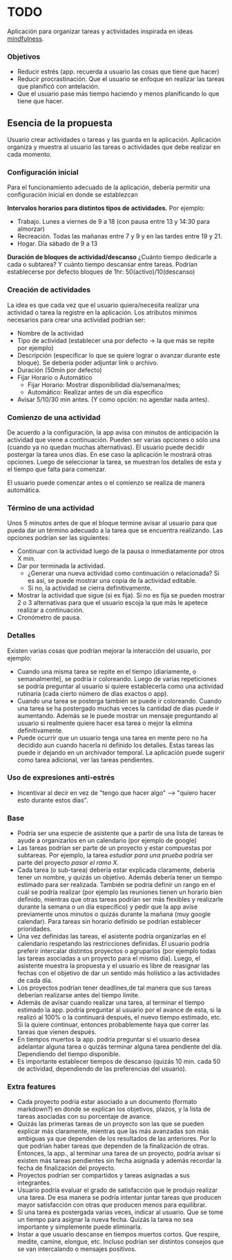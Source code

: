TODO
==

Aplicación para organizar tareas y actividades inspirada en ideas [mindfulness](https://technologyformindfulness.com/tips-for-mindful-task-management-part-1/).

### Objetivos

- Reducir estrés (app. recuerda a usuario las cosas que tiene que hacer)
- Reducir procrastinación. Que el usuario se enfoque en realizar las tareas que planificó con antelación.
- Que el usuario pase más tiempo haciendo y menos planificando lo que tiene que hacer.

## Esencia de la propuesta

Usuario crear actividades o tareas y las guarda en la aplicación.
Aplicación organiza y muestra al usuario las tareas o actividades que debe realizar en cada momento.


### Configuración inicial

Para el funcionamiento adecuado de la aplicación, debería permitir una configuración inicial en donde se establezcan

**Intervalos horarios para distintos tipos de actividades.** 
Por ejemplo:
- Trabajo. Lunes a viernes de 9 a 18 (con pausa entre 13 y 14:30 para almorzar)
- Recreación. Todas las mañanas entre 7 y 9 y en las tardes entre 19 y 21.
- Hogar. Día sábado de 9 a 13

**Duración de bloques de actividad/descanso**
¿Cuánto tiempo dedicarle a cada o subtarea? Y cuánto tiempo descansar entre tareas.
Podrían establecerse por defecto bloques de 1hr: 50(activo)/10(descanso)

### Creación de actividades

La idea es que cada vez que el usuario quiera/necesita realizar una actividad o tarea la registre en la aplicación. Los atributos mínimos necesarios para crear una actividad podrían ser:

- Nombre de la actividad
- Tipo de actividad (establecer una por defecto -> la que más se repite por ejemplo)
- Descripción (especificar lo que se quiere lograr o avanzar durante este bloque). Se debería poder adjuntar link o archivo.
- Duración (50min por defecto)
- Fijar Horario o Automático
	- Fijar Horario: Mostrar disponibilidad día/semana/mes; 
	- Automático: Realizar antes de un día específico
- Avisar 5/10/30 min antes. (Y como opción: no agendar nada antes).

### Comienzo de una actividad

De acuerdo a la configuración, la app avisa con minutos de anticipación la actividad que viene a continuación. Pueden ser varias opciones o sólo una (cuando ya no quedan muchas alternativas). El usuario puede decidir postergar la tarea unos días. En ese caso la aplicación le mostrará otras opciones. Luego de seleccionar la tarea, se muestran los detalles de esta y el tiempo que falta para comenzar. 

El usuario puede comenzar antes o el comienzo se realiza de manera automática.

### Término de una actividad

Unos 5 minutos antes de que el bloque termine avisar al usuario para que pueda dar un término adecuado a la tarea que se encuentra realizando. Las opciones podrían ser las siguientes:
 
- Continuar con la actividad luego de la pausa o inmediatamente por otros X min.
- Dar por terminada la actividad.
	- ¿Generar una nueva actividad como continuación o relacionada? Si es así, se puede mostrar una copia de la actividad editable.
	- Si no, la actividad se cierra definitivamente.
- Mostrar la actividad que sigue (si es fija). Si no es fija se pueden mostrar 2 o 3 alternativas para que el usuario escoja la que más le apetece realizar a continuación.
- Cronómetro de pausa.

### Detalles

Existen varias cosas que podrían mejorar la interacción del usuario, por ejemplo:

- Cuando una misma tarea se repite en el tiempo (diariamente, o semanalmente), se podría ir coloreando. Luego de varias repeticiones se podría preguntar al usuario si quiere establecerla como una actividad rutinaria (cada cierto número de días exactos o app).
- Cuando una tarea se posterga también se puede ir coloreando. Cuando una tarea se ha postergado muchas veces la cantidad de días puede ir aumentando. Además se le puede mostrar un mensaje preguntando al usuario si realmente quiere hacer esa tarea o mejor la elimina definitivamente.
- Puede ocurrir que un usuario tenga una tarea en mente pero no ha decidido aun cuando hacerla ni definido los detalles. Estas tareas las puede ir dejando en un archivador temporal. La aplicación puede sugerir como tarea adicional, ver las tareas pendientes.




### Uso de expresiones anti-estrés

- Incentivar al decir en vez de "tengo que hacer algo" --> "quiero hacer esto durante estos días".





### Base

* Podría ser una especie de asistente que a partir de una lista de tareas te ayude a organizarlos en un calendario (por ejemplo de google)
* Las tareas podrían ser parte de un proyecto y estar compuestas por subtareas. Por ejemplo, la tarea *estudiar para una prueba* podría ser parte del proyecto *pasar el ramo X*.
* Cada tarea (o sub-tarea) debería estar explicada claramente, debería tener un nombre, y quizás un objetivo. Además debería tener un tiempo estimado para ser realizada. También se podría definir un rango en el cuál se podría realizar (por ejemplo las reuniones tienen un horario bien definido, mientras que otras tareas podrían ser más flexibles y realizarle durante la semana o un día específico) y pedir que la app avise previamente unos minutos o quizás durante la mañana (muy google calendar). Para tareas sin horario definido se podrían establecer prioridades.
* Una vez definidas las tareas, el asistente podría organizarlas en el calendario respetando las restricciones definidas. El usuario podría preferir intercalar distintos proyectos o agruparlos (por ejemplo todas las tareas asociadas a un proyecto para el mismo día). Luego, el asistente muestra la propuesta y el usuario es libre de reasignar las fechas con el objetivo de dar un sentido más holístico a las actividades de cada día.
* Los proyectos podrían tener deadlines,de tal manera que sus tareas deberían realizarse antes del tiempo límite.
* Además de avisar cuando realizar una tarea, al terminar el tiempo estimado la app. podría preguntar al usuario por el avance de esta, si la realizó al 100% o la continuará después, el nuevo tiempo estimado, etc. Si la quiere continuar, entonces probablemente haya que correr las tareas que vienen después.
* En tiempos muertos la app. podría preguntar si el usuario desea adelantar alguna tarea o quizás terminar alguna tarea pendiente del día. Dependiendo del tiempo disponible.
* Es importante establecer tiempos de descanso (quizás 10 min. cada 50 de actividad, dependiendo de las preferencias del usuario).

### Extra features

- Cada proyecto podría estar asociado a un documento (formato markdown?) en donde se explican los objetivos, plazos, y la lista de tareas asociadas con su porcentaje de avance. 
- Quizás las primeras tareas de un proyecto son las que se pueden explicar más claramente, mientras que las más avanzadas son más ambiguas ya que dependen de los resultados de las anteriores. Por lo que podrían haber tareas que dependen de la finalización de otras. Entonces, la app., al terminar una tarea de un proyecto, podría avisar si existen más tareas pendientes sin fecha asignada y además recordar la fecha de finalización del proyecto.
- Proyectos podrían ser compartidos y tareas asignadas a sus integrantes.
- Usuario podría evaluar el grado de satisfacción que le produjo realizar una tarea. De esa manera se podría intentar juntar tareas que producen mayor satisfacción con otras que producen menos para equilibrar.
- Si una tarea es postergada varias veces, indicar al usuario. Que se tome un tiempo para asignar la nueva fecha. Quizás la tarea no sea importante y simplemente puede eliminarla.
- Instar a que usuario descanse en tiempos muertos cortos. Que respire, medite, camine, elongue, etc. Incluso podrían ser distintos consejos que se van intercalando o mensajes positivos.
<!--stackedit_data:
eyJoaXN0b3J5IjpbLTEyMjQ2MzM1MDUsLTkxOTY5NzAwNiwxNT
A4NTY0MzYsLTE4ODQ1MDczMl19
-->